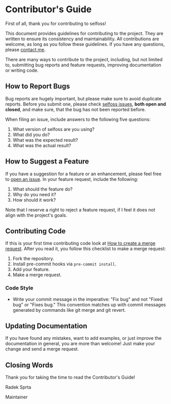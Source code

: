 # Contributor's Guide
First of all, thank you for contributing to selfoss!

This document provides guidelines for contributing to the project. They are written to ensure its consistency and maintainability. All contributions are welcome, as long as you follow these guidelines. If you have any questions, please [contact me](incoming+radek-sprta/docker-selfoss@gitlab.com).

There are many ways to contribute to the project, including, but not limited to, submitting bug reports and feature requests, improving documentation or writing code.

## How to Report Bugs
Bug reports are hugely important, but please make sure to avoid duplicate reports. Before you submit one, please check [selfoss issues](https://gitlab.com/radek-sprta/docker-selfoss/issues), **both open and closed**, and make sure, that the bug has not been reported before.

When filing an issue, include answers to the following five questions:
1. What version of selfoss are you using?
3. What did you do?
4. What was the expected result?
5. What was the actual result?

## How to Suggest a Feature
If you have a suggestion for a feature or an enhancement, please feel free to [open an issue](https://gitlab.com/radek-sprta/docker-selfoss/issues). In your feature request, include the following:
1. What should the feature do?
2. Why do you need it?
3. How should it work?

Note that I reserve a right to reject a feature request, if I feel it does not align with the project's goals.

## Contributing Code
If this is your first time contributing code look at [How to create a merge request][mergetutorial]. After you read it, you follow this checklist to make a merge request:
1. Fork the repository.
2. Install pre-commit hooks via `pre-commit install`.
3. Add your feature.
4. Make a merge request.

### Code Style
- Write your commit message in the imperative: "Fix bug" and not "Fixed bug" or "Fixes bug." This convention matches up with commit messages generated by commands like git merge and git revert.

## Updating Documentation
If you have found any mistakes, want to add examples, or just improve the documentation in general, you are more than welcome! Just make your change and send a merge request.

## Closing Words
Thank you for taking the time to read the Contributor's Guide!

Radek Sprta

Maintainer

[mergetutorial]: https://docs.gitlab.com/ee/gitlab-basics/add-merge-request.html

